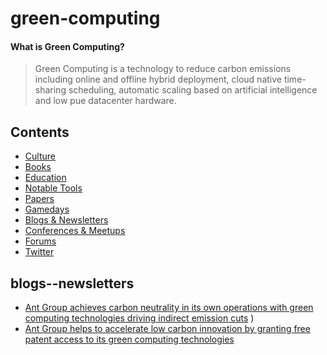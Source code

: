 # green-computing

#### What is Green Computing?

> Green Computing is a technology to reduce  carbon emissions including online and offline hybrid deployment, cloud native time-sharing scheduling, automatic scaling based on artificial intelligence and low pue datacenter hardware.

 ## Contents
  - [Culture](#culture)
  - [Books](#books)
  - [Education](#education)
  - [Notable Tools](#notable-tools)
  - [Papers](#papers)
  - [Gamedays](#gamedays)
  - [Blogs & Newsletters](#blogs--newsletters)
  - [Conferences & Meetups](#conferences--meetups)
  - [Forums](#forums)
  - [Twitter](#twitter)


## blogs--newsletters

* [Ant Group achieves carbon neutrality in its own operations with green computing technologies driving indirect emission cuts](https://www.antgroup.com/en/news-media/press-releases/2022-04-19-18-00)
)
* [Ant Group helps to accelerate low carbon innovation by granting free patent access to its green computing technologies](https://www.antgroup.com/en/news-media/press-releases/2022-04-21-16-00)
